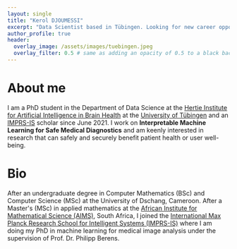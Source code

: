 ```yaml
---
layout: single
title: "Kerol DJOUMESSI"
excerpt: "Data Scientist based in Tübingen. Looking for new career opportunities."
author_profile: true
header:
  overlay_image: /assets/images/tuebingen.jpeg
  overlay_filter: 0.5 # same as adding an opacity of 0.5 to a black background
---
```

# About me
I am a PhD student in the Department of Data Science at the [Hertie Institute for Artificial Intelligence in Brain Health](https://hertie.ai/data-science/research-groups) at the [University of Tübingen](https://uni-tuebingen.de/en/) and an [IMPRS-IS](https://imprs.is.mpg.de/scholars) scholar since June 2021. I work on __Interpretable Machine Learning for Safe Medical Diagnostics__ and am keenly interested in research that can safely and securely benefit patient health or user well-being.
 
# Bio
After an undergraduate degree in Computer Mathematics (BSc) and Computer Science (MSc) at the University of Dschang, Cameroon. After a Master's (MSc) in applied mathematics at the [African Institute for Mathematical Science (AIMS)](https://aims.ac.za/), South Africa, I joined the [International Max Planck Research School for Intelligent Systems (IMPRS-IS)](https://imprs.is.mpg.de) where I am doing my PhD in machine learning for medical image analysis under the supervision of Prof. Dr. Philipp Berens.
